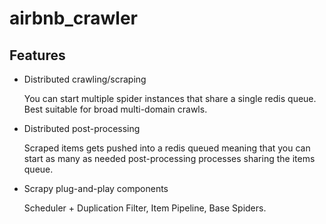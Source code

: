 # airbnb_crawler
Features
--------

* Distributed crawling/scraping

    You can start multiple spider instances that share a single redis queue.
    Best suitable for broad multi-domain crawls.

* Distributed post-processing

    Scraped items gets pushed into a redis queued meaning that you can start as
    many as needed post-processing processes sharing the items queue.

* Scrapy plug-and-play components
  
    Scheduler + Duplication Filter, Item Pipeline, Base Spiders.
